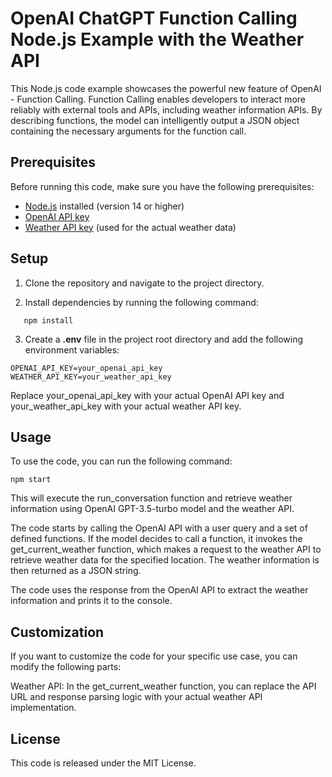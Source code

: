 # OpenAI ChatGPT Function Calling Node.js Example with the Weather API

This Node.js code example showcases the powerful new feature of OpenAI - Function Calling. Function Calling enables developers to interact more reliably with external tools and APIs, including weather information APIs. By describing functions, the model can intelligently output a JSON object containing the necessary arguments for the function call.

## Prerequisites

Before running this code, make sure you have the following prerequisites:

- [Node.js](https://nodejs.org/en) installed (version 14 or higher)
- [OpenAI API key ](https://platform.openai.com/account/api-keys)
- [Weather API key](https://www.weatherapi.com/my/) (used for the actual weather data)  

## Setup

1. Clone the repository and navigate to the project directory.

2. Install dependencies by running the following command:

```shell
   npm install
```

3. Create a **.env** file in the project root directory and add the following environment variables:

```shell
OPENAI_API_KEY=your_openai_api_key
WEATHER_API_KEY=your_weather_api_key
```

Replace your_openai_api_key with your actual OpenAI API key and your_weather_api_key with your actual weather API key.

## Usage
To use the code, you can run the following command:

```shell
npm start
```

This will execute the run_conversation function and retrieve weather information using OpenAI GPT-3.5-turbo model and the weather API.

The code starts by calling the OpenAI API with a user query and a set of defined functions. If the model decides to call a function, it invokes the get_current_weather function, which makes a request to the weather API to retrieve weather data for the specified location. The weather information is then returned as a JSON string.

The code uses the response from the OpenAI API to extract the weather information and prints it to the console.

## Customization
If you want to customize the code for your specific use case, you can modify the following parts:

Weather API: In the get_current_weather function, you can replace the API URL and response parsing logic with your actual weather API implementation.

## License
This code is released under the MIT License.
